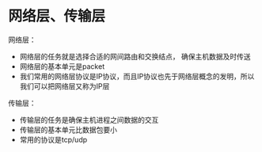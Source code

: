 # 网络层、传输层

网络层：

- 网络层的任务就是选择合适的网间路由和交换结点， 确保主机数据及时传送
- 网络层的基本单元是packet
- 我们常用的网络层协议是IP协议，而且IP协议也先于网络层概念的发明，所以我们可以把网络层又称为IP层

传输层：

- 传输层的任务是确保主机进程之间数据的交互
- 传输层的基本单元比数据包要小
- 常用的协议是tcp/udp
